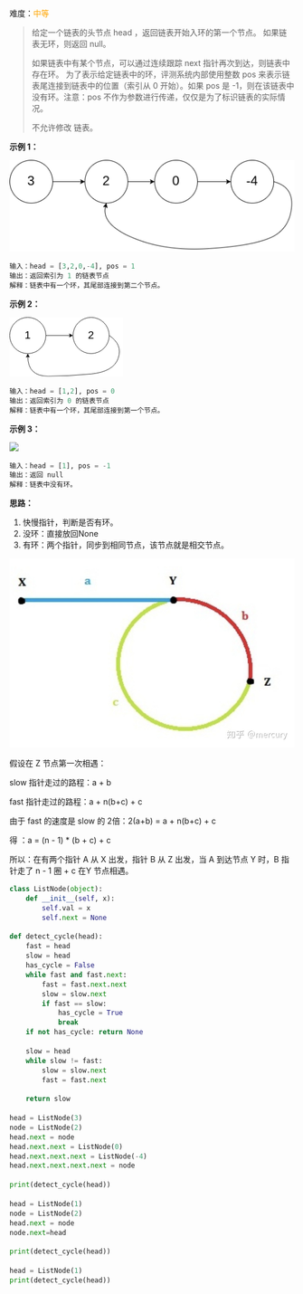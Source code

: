 难度：<font color=orange>中等</font>

> 给定一个链表的头节点  head ，返回链表开始入环的第一个节点。 如果链表无环，则返回 null。
>
> 如果链表中有某个节点，可以通过连续跟踪 next 指针再次到达，则链表中存在环。 为了表示给定链表中的环，评测系统内部使用整数 pos 来表示链表尾连接到链表中的位置（索引从 0 开始）。如果 pos 是 -1，则在该链表中没有环。注意：pos 不作为参数进行传递，仅仅是为了标识链表的实际情况。
>
> 不允许修改 链表。



**示例 1：**

![](images/circularlinkedlist.png)

```python
输入：head = [3,2,0,-4], pos = 1
输出：返回索引为 1 的链表节点
解释：链表中有一个环，其尾部连接到第二个节点。
```



**示例 2：**

![](images/circularlinkedlist_test2.png)

```python
输入：head = [1,2], pos = 0
输出：返回索引为 0 的链表节点
解释：链表中有一个环，其尾部连接到第一个节点。
```



**示例 3：**

![](/Users/dongyifeng/dongyf/git/typora/leetcode/链表/images/circularlinkedlist_test3.png)

```python
输入：head = [1], pos = -1
输出：返回 null
解释：链表中没有环。
```



**思路：**

1. 快慢指针，判断是否有环。
2. 没环：直接放回None
3. 有环：两个指针，同步到相同节点，该节点就是相交节点。

![](images/v2-58d45b079192d14e0aebbbe8aa8b0dcd_1440w.jpeg)



假设在 Z 节点第一次相遇：

slow 指针走过的路程：a + b

fast 指针走过的路程：a + n(b+c) + c

由于 fast 的速度是 slow 的 2倍：2(a+b) = a + n(b+c) + c 

得 ：a = (n - 1) * (b + c) + c

所以：在有两个指针 A 从 X 出发，指针 B 从 Z 出发，当 A 到达节点 Y 时，B 指针走了 n - 1 圈 + c 在Y 节点相遇。





```python
class ListNode(object):
    def __init__(self, x):
        self.val = x
        self.next = None
        
def detect_cycle(head):
    fast = head
    slow = head
    has_cycle = False
    while fast and fast.next:
        fast = fast.next.next
        slow = slow.next
        if fast == slow:
            has_cycle = True
            break
    if not has_cycle: return None

    slow = head
    while slow != fast:
        slow = slow.next
        fast = fast.next

    return slow

head = ListNode(3)
node = ListNode(2)
head.next = node
head.next.next = ListNode(0)
head.next.next.next = ListNode(-4)
head.next.next.next.next = node

print(detect_cycle(head))

head = ListNode(1)
node = ListNode(2)
head.next = node
node.next=head

print(detect_cycle(head))

head = ListNode(1)
print(detect_cycle(head))
```

